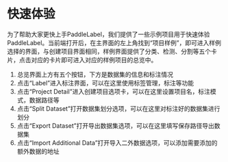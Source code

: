 # 快速体验

为了帮助大家更快上手PaddleLabel，我们提供了一些示例项目用于快速体验PaddleLabel。当前端打开后，在主界面的左上角找到“项目样例”，即可进入样例选择的界面，与创建项目界面相同，样例界面提供了分类、检测、分割等五个卡片，点击对应的卡片即可进入对应的样例项目的总览中。

1. 总览界面上方有五个按钮，下方是数据集的信息和标注情况
2. 点击“Label”进入标注界面，可以在这里使用标签管理，标注等功能
3. 点击“Project Detail”进入创建项目选项卡，可以在这里设置项目名，标注模式，数据路径等
4. 点击“Split Dataset”打开数据集划分选项，可以在这里对标注好的数据集进行划分
5. 点击“Export Dataset”打开导出数据集选项，可以在这里填写保存路径导出数据集
6. 点击“Import Additional Data”打开导入二外数据选项，可以添加需要添加的额外数据的地址
